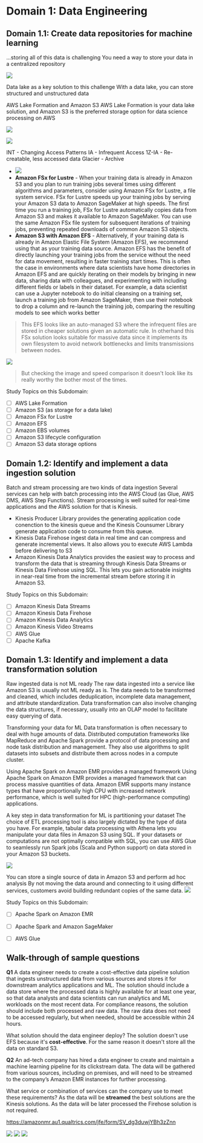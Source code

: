 # Domain 1: Data Engineering

## Domain 1.1: Create data repositories for machine learning

...storing all of this data is challenging
You need a way to store your data in a centralized repository

![](../../assets/2021-09-08-22-02-23.png)

Data lake as a key solution to this challenge
With a data lake, you can store structured and unstructured data

AWS Lake Formation and Amazon S3
AWS Lake Formation is your data lake solution, and Amazon S3 is the preferred storage option for data science processing on AWS

![](../../assets/2021-09-08-22-03-36.png)

![](../../assets/2021-09-08-22-06-28.png)

INT - Changing Access Patterns
IA - Infrequent Access
1Z-IA - Re-creatable, less accessed data
Glacier - Archive

* ![](../../assets/2021-09-08-22-08-42.png)
* **Amazon FSx for Lustre** -  When your training data is already in Amazon S3 and you plan to run training jobs several times using different algorithms and parameters, consider using Amazon FSx for Lustre, a file system service. FSx for Lustre speeds up your training jobs by serving your Amazon S3 data to Amazon SageMaker at high speeds. The first time you run a training job, FSx for Lustre automatically copies data from Amazon S3 and makes it available to Amazon SageMaker. You can use the same Amazon FSx file system for subsequent iterations of training jobs, preventing repeated downloads of common Amazon S3 objects.
* **Amazon S3 with Amazon EFS** - Alternatively, if your training data is already in Amazon Elastic File System (Amazon EFS), we recommend using that as your training data source. Amazon EFS has the benefit of directly launching your training jobs from the service without the need for data movement, resulting in faster training start times. This is often the case in environments where data scientists have home directories in Amazon EFS and are quickly iterating on their models by bringing in new data, sharing data with colleagues, and experimenting with including different fields or labels in their dataset. For example, a data scientist can use a Jupyter notebook to do initial cleansing on a training set, launch a training job from Amazon SageMaker, then use their notebook to drop a column and re-launch the training job, comparing the resulting models to see which works better

> This EFS looks like an auto-managed S3 where the infrequent files are stored in cheaper solutions given an automatic rule.
> In otherhand this FSx solution looks suitable for massive data since it implements its own filesystem to avoid network bottlenecks and limits transmissions between nodes.

![](../../assets/2021-09-08-22-16-48.png)

> But checking the image and speed comparison it doesn't look like its really worthy the bother most of the times.

Study Topics on this Subdomain:
* [ ] AWS Lake Formation
* [ ] Amazon S3 (as storage for a data lake)
* [ ] Amazon FSx for Lustre
* [ ] Amazon EFS
* [ ] Amazon EBS volumes
* [ ] Amazon S3 lifecycle configuration
* [ ] Amazon S3 data storage options

## Domain 1.2: Identify and implement a data ingestion solution

Batch and stream processing are two kinds of data ingestion
Several services can help with batch processing into the AWS Cloud (as Glue, AWS DMS, AWS Step Functions).
Stream processing is well suited for real-time applications and the AWS solution for that is Kinesis. 

* Kinesis Producer Library provides the generating application code conenction to the kinesis queue and the Kinesis Counsumer Library generate application code to consume from this queue.
* Kinesis Data Firehose ingest data in real time and can compress and generate incremental views. It also allows you to execute AWS Lambda before delivering to S3
* Amazon Kinesis Data Analytics provides the easiest way to process and transform the data that is streaming through Kinesis Data Streams or Kinesis Data Firehose using SQL. This lets you gain actionable insights in near-real time from the incremental stream before storing it in Amazon S3.

Study Topics on this Subdomain:
* [ ] Amazon Kinesis Data Streams
* [ ] Amazon Kinesis Data Firehose
* [ ] Amazon Kinesis Data Analytics
* [ ] Amazon Kinesis Video Streams
* [ ] AWS Glue
* [ ] Apache Kafka

## Domain 1.3: Identify and implement a data transformation solution

Raw ingested data is not ML ready
The raw data ingested into a service like Amazon S3 is usually not ML ready as is. The data needs to be transformed and cleaned, which includes deduplication, incomplete data management, and attribute standardization. Data transformation can also involve changing the data structures, if necessary, usually into an OLAP model to facilitate easy querying of data. 

Transforming your data for ML
Data transformation is often necessary to deal with huge amounts of data. Distributed computation frameworks like MapReduce and Apache Spark provide a protocol of data processing and node task distribution and management. They also use algorithms to split datasets into subsets and distribute them across nodes in a compute cluster.

Using Apache Spark on Amazon EMR provides a managed framework
Using Apache Spark on Amazon EMR provides a managed framework that can process massive quantities of data. Amazon EMR supports many instance types that have proportionally high CPU with increased network performance, which is well suited for HPC (high-performance computing) applications.

A key step in data transformation for ML is partitioning your dataset
The choice of ETL processing tool is also largely dictated by the type of data you have. For example, tabular data processing with Athena lets you manipulate your data files in Amazon S3 using SQL. If your datasets or computations are not optimally compatible with SQL, you can use AWS Glue to seamlessly run Spark jobs (Scala and Python support) on data stored in your Amazon S3 buckets.

![](../../assets/2021-09-08-22-58-42.png)


You can store a single source of data in Amazon S3 and perform ad hoc analysis
By not moving the data around and connecting to it using different services, customers avoid building redundant copies of the same data.
![](../../assets/2021-09-08-23-11-43.png)

Study Topics on this Subdomain:
* [ ] Apache Spark on Amazon EMR
* [ ] Apache Spark and Amazon SageMaker
* [ ] AWS Glue


## Walk-through of sample questions

**Q1**
A data engineer needs to create a cost-effective data pipeline solution that ingests unstructured data from various sources and stores it for downstream analytics applications and ML. The solution should include a data store where the processed data is highly available for at least one year, so that data analysts and data scientists can run analytics and ML workloads on the most recent data. For compliance reasons, the solution should include both processed and raw data. The raw data does not need to be accessed regularly, but when needed, should be accessible within 24 hours.

What solution should the data engineer deploy?
The solution doesn't use EFS because it's **cost-effective**. For the same reason it doesn't store all the data on standard S3.

**Q2**
An ad-tech company has hired a data engineer to create and maintain a machine learning pipeline for its clickstream data. The data will be gathered from various sources, including on premises, and will need to be streamed to the company’s Amazon EMR instances for further processing.

What service or combination of services can the company use to meet these requirements?
As the data will be **streamed** the best solutions are the Kinesis solutions. As the data will be later processed the Firehose solution is not required.

https://amazonmr.au1.qualtrics.com/jfe/form/SV_dg3duwjYBh3zZnn

![](../../assets/2021-09-08-23-48-18.png)
![](../../assets/2021-09-08-23-49-00.png)
![](../../assets/2021-09-08-23-50-16.png)